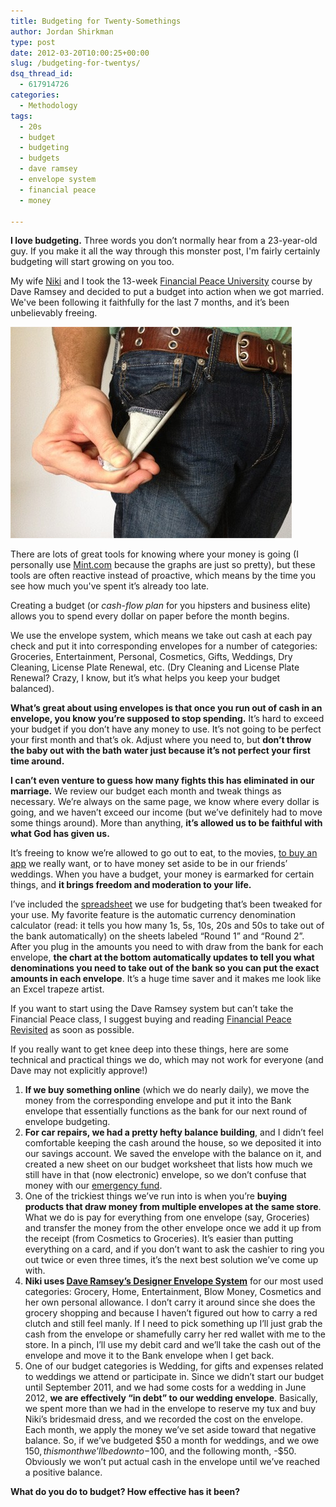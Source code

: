 ```yaml
---
title: Budgeting for Twenty-Somethings
author: Jordan Shirkman
type: post
date: 2012-03-20T10:00:25+00:00
slug: /budgeting-for-twentys/
dsq_thread_id:
  - 617914726
categories:
  - Methodology
tags:
  - 20s
  - budget
  - budgeting
  - budgets
  - dave ramsey
  - envelope system
  - financial peace
  - money

---
```

**I love budgeting.** Three words you don’t normally hear from a 23-year-old guy. If you make it all the way through this monster post, I'm fairly certainly budgeting will start growing on you too.

My wife [Niki](http://nshirkman.wordpress.com) and I took the 13-week [Financial Peace University](http://www.daveramsey.com/fpu) course by Dave Ramsey and decided to put a budget into action when we got married. We've been following it faithfully for the last 7 months, and it’s been unbelievably freeing.

[![Image](/static/images/Empty-Pocket.jpeg)](https://jshirk.com/blog/wp-content/uploads/2012/03/Empty-Pocket.jpg)

There are lots of great tools for knowing where your money is going (I personally use [Mint.com](http://mint.com) because the graphs are just so pretty), but these tools are often reactive instead of proactive, which means by the time you see how much you've spent it’s already too late.

Creating a budget (or _cash-flow plan_ for you hipsters and business elite) allows you to spend every dollar on paper before the month begins.

We use the envelope system, which means we take out cash at each pay check and put it into corresponding envelopes for a number of categories: Groceries, Entertainment, Personal, Cosmetics, Gifts, Weddings, Dry Cleaning, License Plate Renewal, etc. (Dry Cleaning and License Plate Renewal? Crazy, I know, but it’s what helps you keep your budget balanced).

**What’s great about using envelopes is that once you run out of cash in an envelope, you know you’re supposed to stop spending.** It’s hard to exceed your budget if you don’t have any money to use. It’s not going to be perfect your first month and that’s ok. Adjust where you need to, but **don’t throw the baby out with the bath water just because it’s not perfect your first time around.**

**I can’t even venture to guess how many fights this has eliminated in our marriage.** We review our budget each month and tweak things as necessary. We’re always on the same page, we know where every dollar is going, and we haven’t exceed our income (but we’ve definitely had to move some things around). More than anything, **it’s allowed us to be faithful with what God has given us.**

It’s freeing to know we’re allowed to go out to eat, to the movies, [to buy an app](https://jshirk.com/blog/best-apps/) we really want, or to have money set aside to be in our friends’ weddings. When you have a budget, your money is earmarked for certain things, and **it brings freedom and moderation to your life.**

I’ve included the [spreadsheet](http://dl.dropbox.com/u/16521456/Dave%20Ramsey%20Budget%20Sheets.xls) we use for budgeting that’s been tweaked for your use. My favorite feature is the automatic currency denomination calculator (read: it tells you how many 1s, 5s, 10s, 20s and 50s to take out of the bank automatically) on the sheets labeled “Round 1” and “Round 2”. After you plug in the amounts you need to with draw from the bank for each envelope, **the chart at the bottom automatically updates to tell you what denominations you need to take out of the bank so you can put the exact amounts in each envelope**. It’s a huge time saver and it makes me look like an Excel trapeze artist.

If you want to start using the Dave Ramsey system but can’t take the Financial Peace class, I suggest buying and reading [Financial Peace Revisited](http://www.amazon.com/gp/product/0670032085/ref=as_li_ss_tl?ie=UTF8&tag=thepoiofimp-20&linkCode=as2&camp=1789&creative=390957&creativeASIN=0670032085) as soon as possible.

If you really want to get knee deep into these things, here are some technical and practical things we do, which may not work for everyone (and Dave may not explicitly approve!)

  1. **If we buy something online** (which we do nearly daily), we move the money from the corresponding envelope and put it into the Bank envelope that essentially functions as the bank for our next round of envelope budgeting.
  2. **For car repairs, we had a pretty hefty balance building**, and I didn’t feel comfortable keeping the cash around the house, so we deposited it into our savings account. We saved the envelope with the balance on it, and created a new sheet on our budget worksheet that lists how much we still have in that (now electronic) envelope, so we don’t confuse that money with our [emergency fund](http://www.daveramsey.com/company/faq/#emergency_fund).
  3. One of the trickiest things we’ve run into is when you’re **buying products that draw money from multiple envelopes at the same store**. What we do is pay for everything from one envelope (say, Groceries) and transfer the money from the other envelope once we add it up from the receipt (from Cosmetics to Groceries). It’s easier than putting everything on a card, and if you don’t want to ask the cashier to ring you out twice or even three times, it’s the next best solution we’ve come up with.
  4. **Niki uses [Dave Ramsey’s Designer Envelope System](http://www.daveramsey.com/store/budgeting-tools/envelope-systems/designer-envelope-system-red-/prod266.html)** for our most used categories: Grocery, Home, Entertainment, Blow Money, Cosmetics and her own personal allowance. I don’t carry it around since she does the grocery shopping and because I haven’t figured out how to carry a red clutch and still feel manly. If I need to pick something up I’ll just grab the cash from the envelope or shamefully carry her red wallet with me to the store. In a pinch, I’ll use my debit card and we’ll take the cash out of the envelope and move it to the Bank envelope when I get back.
  5. One of our budget categories is Wedding, for gifts and expenses related to weddings we attend or participate in. Since we didn’t start our budget until September 2011, and we had some costs for a wedding in June 2012, **we are effectively “in debt” to our wedding envelope**. Basically, we spent more than we had in the envelope to reserve my tux and buy Niki’s bridesmaid dress, and we recorded the cost on the envelope. Each month, we apply the money we’ve set aside toward that negative balance. So, if we’ve budgeted $50 a month for weddings, and we owe $150, this month we’ll be down to -$100, and the following month, -$50. Obviously we won’t put actual cash in the envelope until we’ve reached a positive balance.

**What do you do to budget? How effective has it been?**
